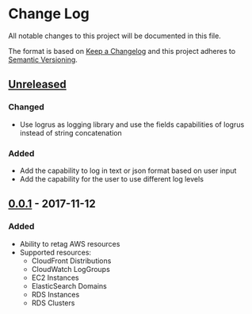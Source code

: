 # Change Log
All notable changes to this project will be documented in this file.

The format is based on [Keep a Changelog](http://keepachangelog.com/) 
and this project adheres to [Semantic Versioning](http://semver.org/).

## [Unreleased]
### Changed
- Use logrus as logging library and use the fields capabilities of logrus
  instead of string concatenation

### Added
- Add the capability to log in text or json format based on user input
- Add the capability for the user to use different log levels

## [0.0.1] - 2017-11-12
### Added
- Ability to retag AWS resources
- Supported resources:
  * CloudFront Distributions
  * CloudWatch LogGroups
  * EC2 Instances
  * ElasticSearch Domains
  * RDS Instances
  * RDS Clusters

[Unreleased]: https://github.com/VEVO/awsRetagger/compare/0.0.1...HEAD
[0.0.1]: https://github.com/VEVO/awsRetagger/tree/0.0.1
